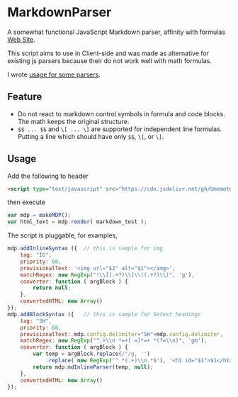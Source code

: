 # MarkdownParser
A somewhat functional JavaScript Markdown parser, affinity with formulas [Web Site](https://umemotoctrl.github.io/MarkdownParser/).

This script aims to use in Client-side and was made as alternative for existing js parsers because their do not work well with math formulas.

I wrote [usage for some parsers](https://github.com/UmemotoCtrl/MarkdownParser/blob/master/usageForParsers.md).

## Feature

* Do not react to markdown control symbols in formula and code blocks. The math keeps the original structure.
*  `$$ ... $$` and `\[ ... \]` are supported for independent line formulas. Putting a line which should have only `$$`, `\[`, or `\]`.

## Usage

Add the following to header 

```html
<script type="text/javascript" src="https://cdn.jsdelivr.net/gh/UmemotoCtrl/MarkdownParser@master/docs/js/mdp.js"></script>
```

then execute

```javascript
var mdp = makeMDP();
var html_text = mdp.render( markdown_test );
```

The script is pluggable, for examples,

```javascript
mdp.addInlineSyntax ({	// this is sample for img
	tag: "IG",
	priority: 60,
	provisionalText: '<img url="$2" alt="$1"></img>',
	matchRegex: new RegExp("!\\[(.+?)\\]\\((.+?)\\)", 'g'),
	converter: function ( argBlock ) {
		return null;
	},
	convertedHTML: new Array()
});
mdp.addBlockSyntax ({	// this is sample for Setext headings
	tag: "SH",
	priority: 60,
	provisionalText: mdp.config.delimiter+"SH"+mdp.config.delimiter,	// should include delimiter+tag+delimiter
	matchRegex: new RegExp("^.+\\n *=+[ =]*=+ *(?=\\n)", 'gm'),
	converter: function ( argBlock ) {
		var temp = argBlock.replace(/"/g, '')
			.replace( new RegExp('^ *(.+)\\n.*$'), '<h1 id="$1">$1</h1>' );
		return mdp.mdInlineParser(temp, null);
	},
	convertedHTML: new Array()
});
```
